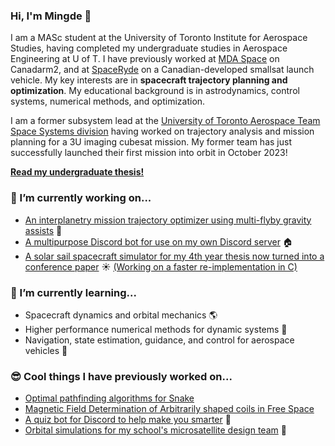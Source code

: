 ### Hi, I'm Mingde 👋

I am a MASc student at the University of Toronto Institute for Aerospace Studies, having completed my undergraduate studies in Aerospace Engineering at U of T. I have previously worked at [MDA Space](https://mda.space/en/) on Canadarm2, and at [SpaceRyde](https://www.spaceryde.com/) on a Canadian-developed smallsat launch vehicle. My key interests are in **spacecraft trajectory planning and optimization**. My educational background is in astrodynamics, control systems, numerical methods, and optimization.

I am a former subsystem lead at the [University of Toronto Aerospace Team Space Systems division](https://www.utat.ca/space-systems) having worked on trajectory analysis and mission planning for a 3U imaging cubesat mission. My former team has just successfully launched their first mission into orbit in October 2023!



[**Read my undergraduate thesis!**](https://github.com/user-attachments/files/15996544/Mingde_Yin_Thesis.pdf)

### 🔭 I’m currently working on...
* [An interplanetry mission trajectory optimizer using multi-flyby gravity assists](https://github.com/itchono/trajectorize) 🚀
* [A multipurpose Discord bot for use on my own Discord server](https://github.com/itchono/comrade-next) 🏠
* [A solar sail spacecraft simulator for my 4th year thesis now turned into a conference paper](https://github.com/itchono/SLyGA) ☀ [(Working on a faster re-implementation in C)](https://github.com/itchono/cshanty)

### 🌱 I’m currently learning...
* Spacecraft dynamics and orbital mechanics 🌎
* Higher performance numerical methods for dynamic systems 🌌
* Navigation, state estimation, guidance, and control for aerospace vehicles 🚀

### 😎 Cool things I have previously worked on...
* [Optimal pathfinding algorithms for Snake](https://github.com/itchono/ESC190-snek)
* [Magnetic Field Determination of Arbitrarily shaped coils in Free Space](https://github.com/vuthalab/biot-savart)
* [A quiz bot for Discord to help make you smarter](https://github.com/micropipette/studybot) 🧠
* [Orbital simulations for my school's microsatellite design team](https://github.com/spacesys-finch/hypernova) 📡
